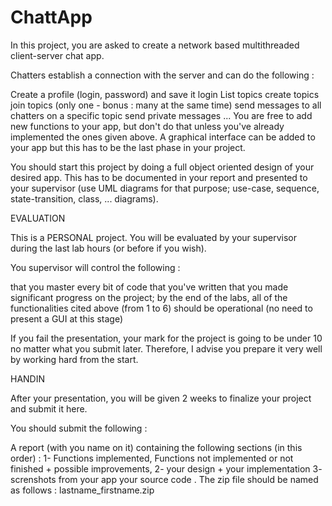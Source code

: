 # ChattApp

In this project, you are asked to create a network based  multithreaded client-server chat app. 

Chatters establish a connection with the server and can do the following :



Create a profile (login, password) and save it
login
List topics
create topics
join topics (only one - bonus : many at the same time)
send messages to all chatters on a specific topic
send private messages 
...
You are free to add new functions to your app, but don't do that unless you've already implemented the ones given above. A graphical interface can be added to your app but this has to be the last phase in your project. 

You should start this project by doing a full object oriented design of your desired app. This has to be documented in your report and presented to your supervisor (use UML diagrams for that purpose; use-case, sequence, state-transition, class, ... diagrams). 



EVALUATION

This is a PERSONAL project. You will be evaluated by your supervisor during the last lab hours (or before if you wish). 

You supervisor will control the following :

that you master every bit of code that you've written
that you made significant progress on the project; by the end of the labs, all of the functionalities cited above (from 1 to 6) should be operational (no need to present a GUI at this stage)


If you fail the presentation, your mark for the project is going to be under 10 no matter what you submit later. Therefore, I advise you prepare it very well by working hard from the start.



HANDIN

After your presentation, you will be given 2 weeks to finalize your project and submit it here.

You should submit the following :

A report (with you name on it) containing the following sections (in this order) : 1- Functions implemented, Functions not implemented or not finished + possible improvements, 2- your design + your implementation 3- screnshots from your app
your source code .
The zip file should be named as follows : lastname_firstname.zip